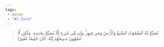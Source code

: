 ```yaml
---
tags: 
 - quran 
 - "Al-Isra"
---
```


> تُسَبِّحُ لَهُ ٱلسَّمَٰوَٰتُ ٱلسَّبۡعُ وَٱلۡأَرۡضُ وَمَن فِيهِنَّۚ وَإِن مِّن شَيۡءٍ إِلَّا يُسَبِّحُ بِحَمۡدِهِۦ وَلَٰكِن لَّا تَفۡقَهُونَ تَسۡبِيحَهُمۡۚ إِنَّهُۥ كَانَ حَلِيمًا غَفُورٗا
